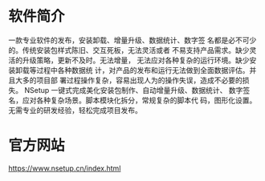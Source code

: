 # 软件简介
一款专业软件的发布，安装卸载、增量升级、数据统计、数字签 名都是必不可少的。传统安装包样式陈旧、交互死板，无法灵活或者 不易支持产品需求。缺少灵活的升级策略，更新不及时。无法增量， 无法应对各种复杂的运行环境。缺少安装卸载等过程中各种数据统 计，对产品的发布和运行无法做到全面数据评估。并且大多的项目部 署过程操作复杂，容易出现人为的操作失误，造成不必要的损失。 NSetup 一键式完成美化安装包制作、自动增量升级、数据统计、 数字签名，应对各种复杂场景。脚本模块化拆分，常规复杂的脚本代 码，图形化设置。无需专业的研发经验，轻松完成项目发布。

# 官方网站
https://www.nsetup.cn/index.html
